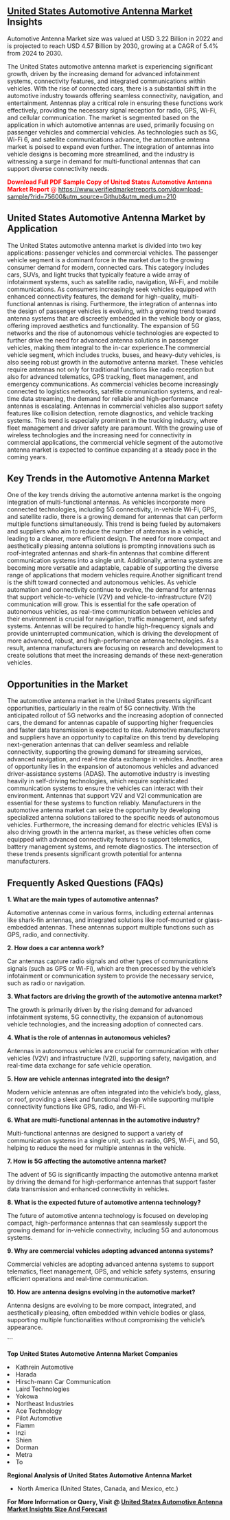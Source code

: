 <h2><a href="https://www.verifiedmarketreports.com/download-sample/?rid=75600&amp;utm_source=Github&amp;utm_medium=210" target="_blank">United States Automotive Antenna Market</a> Insights</h2><p>Automotive Antenna Market size was valued at USD 3.22 Billion in 2022 and is projected to reach USD 4.57 Billion by 2030, growing at a CAGR of 5.4% from 2024 to 2030.</p><p><p>The United States automotive antenna market is experiencing significant growth, driven by the increasing demand for advanced infotainment systems, connectivity features, and integrated communications within vehicles. With the rise of connected cars, there is a substantial shift in the automotive industry towards offering seamless connectivity, navigation, and entertainment. Antennas play a critical role in ensuring these functions work effectively, providing the necessary signal reception for radio, GPS, Wi-Fi, and cellular communication. The market is segmented based on the application in which automotive antennas are used, primarily focusing on passenger vehicles and commercial vehicles. As technologies such as 5G, Wi-Fi 6, and satellite communications advance, the automotive antenna market is poised to expand even further. The integration of antennas into vehicle designs is becoming more streamlined, and the industry is witnessing a surge in demand for multi-functional antennas that can support diverse connectivity needs. <p><span class=""><span style="color: #ff0000;"><strong>Download Full PDF Sample Copy of United States Automotive Antenna Market Report</strong> @ </span><a href="https://www.verifiedmarketreports.com/download-sample/?rid=75600&amp;utm_source=Github&amp;utm_medium=210" target="_blank">https://www.verifiedmarketreports.com/download-sample/?rid=75600&amp;utm_source=Github&amp;utm_medium=210</a></span></p></p><h2>United States Automotive Antenna Market by Application</h2><p>The United States automotive antenna market is divided into two key applications: passenger vehicles and commercial vehicles. The passenger vehicle segment is a dominant force in the market due to the growing consumer demand for modern, connected cars. This category includes cars, SUVs, and light trucks that typically feature a wide array of infotainment systems, such as satellite radio, navigation, Wi-Fi, and mobile communications. As consumers increasingly seek vehicles equipped with enhanced connectivity features, the demand for high-quality, multi-functional antennas is rising. Furthermore, the integration of antennas into the design of passenger vehicles is evolving, with a growing trend toward antenna systems that are discreetly embedded in the vehicle body or glass, offering improved aesthetics and functionality. The expansion of 5G networks and the rise of autonomous vehicle technologies are expected to further drive the need for advanced antenna solutions in passenger vehicles, making them integral to the in-car experience.The commercial vehicle segment, which includes trucks, buses, and heavy-duty vehicles, is also seeing robust growth in the automotive antenna market. These vehicles require antennas not only for traditional functions like radio reception but also for advanced telematics, GPS tracking, fleet management, and emergency communications. As commercial vehicles become increasingly connected to logistics networks, satellite communication systems, and real-time data streaming, the demand for reliable and high-performance antennas is escalating. Antennas in commercial vehicles also support safety features like collision detection, remote diagnostics, and vehicle tracking systems. This trend is especially prominent in the trucking industry, where fleet management and driver safety are paramount. With the growing use of wireless technologies and the increasing need for connectivity in commercial applications, the commercial vehicle segment of the automotive antenna market is expected to continue expanding at a steady pace in the coming years.<h2>Key Trends in the Automotive Antenna Market</h2><p>One of the key trends driving the automotive antenna market is the ongoing integration of multi-functional antennas. As vehicles incorporate more connected technologies, including 5G connectivity, in-vehicle Wi-Fi, GPS, and satellite radio, there is a growing demand for antennas that can perform multiple functions simultaneously. This trend is being fueled by automakers and suppliers who aim to reduce the number of antennas in a vehicle, leading to a cleaner, more efficient design. The need for more compact and aesthetically pleasing antenna solutions is prompting innovations such as roof-integrated antennas and shark-fin antennas that combine different communication systems into a single unit. Additionally, antenna systems are becoming more versatile and adaptable, capable of supporting the diverse range of applications that modern vehicles require.Another significant trend is the shift toward connected and autonomous vehicles. As vehicle automation and connectivity continue to evolve, the demand for antennas that support vehicle-to-vehicle (V2V) and vehicle-to-infrastructure (V2I) communication will grow. This is essential for the safe operation of autonomous vehicles, as real-time communication between vehicles and their environment is crucial for navigation, traffic management, and safety systems. Antennas will be required to handle high-frequency signals and provide uninterrupted communication, which is driving the development of more advanced, robust, and high-performance antenna technologies. As a result, antenna manufacturers are focusing on research and development to create solutions that meet the increasing demands of these next-generation vehicles.<h2>Opportunities in the Market</h2><p>The automotive antenna market in the United States presents significant opportunities, particularly in the realm of 5G connectivity. With the anticipated rollout of 5G networks and the increasing adoption of connected cars, the demand for antennas capable of supporting higher frequencies and faster data transmission is expected to rise. Automotive manufacturers and suppliers have an opportunity to capitalize on this trend by developing next-generation antennas that can deliver seamless and reliable connectivity, supporting the growing demand for streaming services, advanced navigation, and real-time data exchange in vehicles. Another area of opportunity lies in the expansion of autonomous vehicles and advanced driver-assistance systems (ADAS). The automotive industry is investing heavily in self-driving technologies, which require sophisticated communication systems to ensure the vehicles can interact with their environment. Antennas that support V2V and V2I communication are essential for these systems to function reliably. Manufacturers in the automotive antenna market can seize the opportunity by developing specialized antenna solutions tailored to the specific needs of autonomous vehicles. Furthermore, the increasing demand for electric vehicles (EVs) is also driving growth in the antenna market, as these vehicles often come equipped with advanced connectivity features to support telematics, battery management systems, and remote diagnostics. The intersection of these trends presents significant growth potential for antenna manufacturers.<h2>Frequently Asked Questions (FAQs)</h2><p><strong>1. What are the main types of automotive antennas?</strong></p><p>Automotive antennas come in various forms, including external antennas like shark-fin antennas, and integrated solutions like roof-mounted or glass-embedded antennas. These antennas support multiple functions such as GPS, radio, and connectivity.</p><p><strong>2. How does a car antenna work?</strong></p><p>Car antennas capture radio signals and other types of communications signals (such as GPS or Wi-Fi), which are then processed by the vehicle’s infotainment or communication system to provide the necessary service, such as radio or navigation.</p><p><strong>3. What factors are driving the growth of the automotive antenna market?</strong></p><p>The growth is primarily driven by the rising demand for advanced infotainment systems, 5G connectivity, the expansion of autonomous vehicle technologies, and the increasing adoption of connected cars.</p><p><strong>4. What is the role of antennas in autonomous vehicles?</strong></p><p>Antennas in autonomous vehicles are crucial for communication with other vehicles (V2V) and infrastructure (V2I), supporting safety, navigation, and real-time data exchange for safe vehicle operation.</p><p><strong>5. How are vehicle antennas integrated into the design?</strong></p><p>Modern vehicle antennas are often integrated into the vehicle’s body, glass, or roof, providing a sleek and functional design while supporting multiple connectivity functions like GPS, radio, and Wi-Fi.</p><p><strong>6. What are multi-functional antennas in the automotive industry?</strong></p><p>Multi-functional antennas are designed to support a variety of communication systems in a single unit, such as radio, GPS, Wi-Fi, and 5G, helping to reduce the need for multiple antennas in the vehicle.</p><p><strong>7. How is 5G affecting the automotive antenna market?</strong></p><p>The advent of 5G is significantly impacting the automotive antenna market by driving the demand for high-performance antennas that support faster data transmission and enhanced connectivity in vehicles.</p><p><strong>8. What is the expected future of automotive antenna technology?</strong></p><p>The future of automotive antenna technology is focused on developing compact, high-performance antennas that can seamlessly support the growing demand for in-vehicle connectivity, including 5G and autonomous systems.</p><p><strong>9. Why are commercial vehicles adopting advanced antenna systems?</strong></p><p>Commercial vehicles are adopting advanced antenna systems to support telematics, fleet management, GPS, and vehicle safety systems, ensuring efficient operations and real-time communication.</p><p><strong>10. How are antenna designs evolving in the automotive market?</strong></p><p>Antenna designs are evolving to be more compact, integrated, and aesthetically pleasing, often embedded within vehicle bodies or glass, supporting multiple functionalities without compromising the vehicle’s appearance.</p>```</p><p><strong>Top United States Automotive Antenna Market Companies</strong></p><div data-test-id=""><p><li>Kathrein Automotive</li><li> Harada</li><li> Hirsch-mann Car Communication</li><li> Laird Technologies</li><li> Yokowa</li><li> Northeast Industries</li><li> Ace Technology</li><li> Pilot Automotive</li><li> Fiamm</li><li> Inzi</li><li> Shien</li><li> Dorman</li><li> Metra</li><li> To</li></p><div><strong>Regional Analysis of&nbsp;United States Automotive Antenna Market</strong></div><ul><li dir="ltr"><p dir="ltr">North America&nbsp;(United States, Canada, and Mexico, etc.)</p></li></ul><p><strong>For More Information or Query, Visit @&nbsp;</strong><strong><a href="https://www.verifiedmarketreports.com/product/global-automotive-antenna-market-outlook-2018-2023/?utm_source=Github&amp;utm_medium=210" target="_blank">United States Automotive Antenna Market Insights Size And Forecast</a></strong></p></div>

